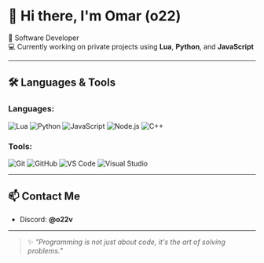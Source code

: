# 👋 Hi there, I'm Omar (o22)

🎯 Software Developer  
💻 Currently working on private projects using **Lua**, **Python**, and **JavaScript**  

---

## 🛠️ Languages & Tools

### Languages:
![Lua](https://img.shields.io/badge/-Lua-2C2D72?style=flat-square&logo=lua)
![Python](https://img.shields.io/badge/-Python-3776AB?style=flat-square&logo=python&logoColor=white)
![JavaScript](https://img.shields.io/badge/-JavaScript-F7DF1E?style=flat-square&logo=javascript&logoColor=black)
![Node.js](https://img.shields.io/badge/-Node.js-339933?style=flat-square&logo=nodedotjs&logoColor=white)
![C++](https://img.shields.io/badge/-C++-00599C?style=flat-square&logo=cplusplus&logoColor=white)

### Tools:
![Git](https://img.shields.io/badge/-Git-F05032?style=flat-square&logo=git&logoColor=white)
![GitHub](https://img.shields.io/badge/-GitHub-181717?style=flat-square&logo=github)
![VS Code](https://img.shields.io/badge/-VS%20Code-007ACC?style=flat-square&logo=visual-studio-code&logoColor=white)
![Visual Studio](https://img.shields.io/badge/-Visual%20Studio-5C2D91?style=flat-square&logo=visual-studio&logoColor=white)

---

## 📫 Contact Me
- Discord: **@o22v**

---

> ✨ *"Programming is not just about code, it's the art of solving problems."*
